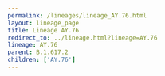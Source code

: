 ```yaml
---
permalink: /lineages/lineage_AY.76.html
layout: lineage_page
title: Lineage AY.76
redirect_to: ../lineage.html?lineage=AY.76
lineage: AY.76
parent: B.1.617.2
children: ['AY.76']
---
```


